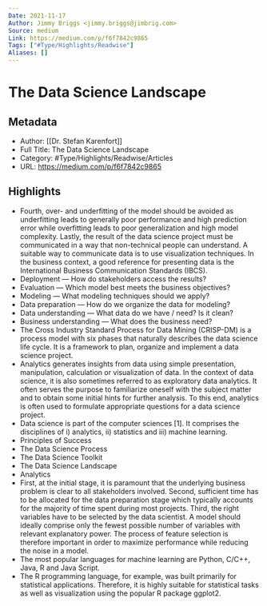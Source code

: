 ```yaml
---
Date: 2021-11-17
Author: Jimmy Briggs <jimmy.briggs@jimbrig.com>
Source: medium
Link: https://medium.com/p/f6f7842c9865
Tags: ["#Type/Highlights/Readwise"]
Aliases: []
---
```

# The Data Science Landscape

## Metadata
- Author: [[Dr. Stefan Karenfort]]
- Full Title: The Data Science Landscape
- Category: #Type/Highlights/Readwise/Articles
- URL: https://medium.com/p/f6f7842c9865

## Highlights
- Fourth, over- and underfitting of the model should be avoided as underfitting leads to generally poor performance and high prediction error while overfitting leads to poor generalization and high model complexity. Lastly, the result of the data science project must be communicated in a way that non-technical people can understand. A suitable way to communicate data is to use visualization techniques. In the business context, a good reference for presenting data is the International Business Communication Standards (IBCS).
- Deployment — How do stakeholders access the results?
- Evaluation — Which model best meets the business objectives?
- Modeling — What modeling techniques should we apply?
- Data preparation — How do we organize the data for modeling?
- Data understanding — What data do we have / need? Is it clean?
- Business understanding — What does the business need?
- The Cross Industry Standard Process for Data Mining (CRISP-DM) is a process model with six phases that naturally describes the data science life cycle. It is a framework to plan, organize and implement a data science project.
- Analytics generates insights from data using simple presentation, manipulation, calculation or visualization of data. In the context of data science, it is also sometimes referred to as exploratory data analytics. It often serves the purpose to familiarize oneself with the subject matter and to obtain some initial hints for further analysis. To this end, analytics is often used to formulate appropriate questions for a data science project.
- Data science is part of the computer sciences [1]. It comprises the disciplines of i) analytics, ii) statistics and iii) machine learning.
- Principles of Success
- The Data Science Process
- The Data Science Toolkit
- The Data Science Landscape
- Analytics
- First, at the initial stage, it is paramount that the underlying business problem is clear to all stakeholders involved. Second, sufficient time has to be allocated for the data preparation stage which typically accounts for the majority of time spent during most projects. Third, the right variables have to be selected by the data scientist. A model should ideally comprise only the fewest possible number of variables with relevant explanatory power. The process of feature selection is therefore important in order to maximize performance while reducing the noise in a model.
- The most popular languages for machine learning are Python, C/C++, Java, R and Java Script.
- The R programming language, for example, was built primarily for statistical applications. Therefore, it is highly suitable for statistical tasks as well as visualization using the popular R package ggplot2.
